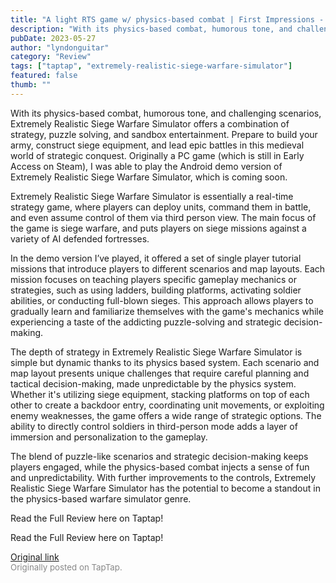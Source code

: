 ```yaml
---
title: "A light RTS game w/ physics-based combat | First Impressions - Extremely Realistic Siege Warfare Sim"
description: "With its physics-based combat, humorous tone, and challenging scenarios, Extremely Realistic Siege Warfare Simulator offers a combination of strategy, puzzle solving, and sandbox entertainment. Prepare to build your army, construct siege equipment, and lead epic battles in this medieval world of strategic conquest. Originally a PC game (which is still in Early Access on Steam), I was able to play the Android demo version of Extremely Realistic Siege Warfare Simulator, which is coming soon."
pubDate: 2023-05-27
author: "lyndonguitar"
category: "Review"
tags: ["taptap", "extremely-realistic-siege-warfare-simulator"]
featured: false
thumb: ""
---
```


With its physics-based combat, humorous tone, and challenging scenarios, Extremely Realistic Siege Warfare Simulator offers a combination of strategy, puzzle solving, and sandbox entertainment. Prepare to build your army, construct siege equipment, and lead epic battles in this medieval world of strategic conquest. Originally a PC game (which is still in Early Access on Steam), I was able to play the Android demo version of Extremely Realistic Siege Warfare Simulator, which is coming soon.

Extremely Realistic Siege Warfare Simulator is essentially a real-time strategy game, where players can deploy units, command them in battle, and even assume control of them via third person view. The main focus of the game is siege warfare, and puts players on siege missions against a variety of AI defended fortresses.

In the demo version I’ve played, it offered a set of single player tutorial missions that introduce players to different scenarios and map layouts. Each mission focuses on teaching players specific gameplay mechanics or strategies, such as using ladders, building platforms, activating soldier abilities, or conducting full-blown sieges. This approach allows players to gradually learn and familiarize themselves with the game's mechanics while experiencing a taste of the addicting puzzle-solving and strategic decision-making.

The depth of strategy in Extremely Realistic Siege Warfare Simulator is simple but dynamic thanks to its physics based system. Each scenario and map layout presents unique challenges that require careful planning and tactical decision-making, made unpredictable by the physics system. Whether it's utilizing siege equipment, stacking platforms on top of each other to create a backdoor entry, coordinating unit movements, or exploiting enemy weaknesses, the game offers a wide range of strategic options. The ability to directly control soldiers in third-person mode adds a layer of immersion and personalization to the gameplay.

The blend of puzzle-like scenarios and strategic decision-making keeps players engaged, while the physics-based combat injects a sense of fun and unpredictability. With further improvements to the controls, Extremely Realistic Siege Warfare Simulator has the potential to become a standout in the physics-based warfare simulator genre.

Read the Full Review here on Taptap!

Read the Full Review here on Taptap!

[Original link](https://www.taptap.io/post/5671670)<br><span style="font-size: 0.95em; color: #888;">Originally posted on TapTap.</span>
